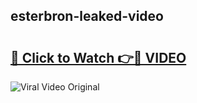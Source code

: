 ## esterbron-leaked-video 

# <h2><a href="http://freeplayer.one?title=esterbron-leaked-video&ref=21J">🔗 Click to Watch 👉🔴 VIDEO</a></h2>

<a href="http://freeplayer.one?title=esterbron-leaked-video&ref=21J" rel="nofollow" data-target="animated-image.originalLink"><img src="https://i.ibb.co.com/xMMVF88/686577567.gif" alt="Viral Video Original" style="max-width: 100%; display: inline-block;" data-target="animated-image.originalImage"></a>

